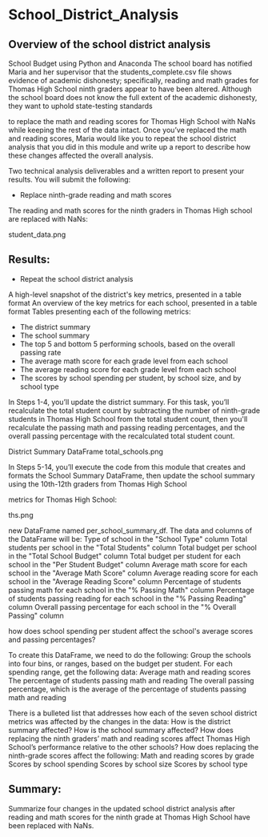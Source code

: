# School_District_Analysis

## Overview of the school district analysis

School Budget using Python and Anaconda
The school board has notified Maria and her supervisor that the students_complete.csv file shows evidence of academic dishonesty; specifically, reading and math grades for Thomas High School ninth graders appear to have been altered. Although the school board does not know the full extent of the academic dishonesty, they want to uphold state-testing standards 

to replace the math and reading scores for Thomas High School with NaNs while keeping the rest of the data intact. Once you’ve replaced the math and reading scores, Maria would like you to repeat the school district analysis that you did in this module and write up a report to describe how these changes affected the overall analysis.

Two technical analysis deliverables and a written report to present your results. You will submit the following:
* Replace ninth-grade reading and math scores

The reading and math scores for the ninth graders in Thomas High school are replaced with NaNs:

student_data.png

## Results:

* Repeat the school district analysis

 A high-level snapshot of the district's key metrics, presented in a table format
An overview of the key metrics for each school, presented in a table format
Tables presenting each of the following metrics:
* The district summary
* The school summary
* The top 5 and bottom 5 performing schools, based on the overall passing rate
* The average math score for each grade level from each school
* The average reading score for each grade level from each school
* The scores by school spending per student, by school size, and by school type

In Steps 1-4, you’ll update the district summary. For this task, you’ll recalculate the total student count by subtracting the number of ninth-grade students in Thomas High School from the total student count, then you'll recalculate the passing math and passing reading percentages, and the overall passing percentage with the recalculated total student count.

District Summary DataFrame 
total_schools.png


In Steps 5-14, you’ll execute the code from this module that creates and formats the School Summary DataFrame, then update the school summary using the 10th-12th graders from Thomas High School

metrics for Thomas High School:

ths.png


new DataFrame named per_school_summary_df. The data and columns of the DataFrame will be:
Type of school in the "School Type" column
Total students per school in the "Total Students" column
Total budget per school in the "Total School Budget" column
Total budget per student for each school in the "Per Student Budget" column
Average math score for each school in the "Average Math Score" column
Average reading score for each school in the "Average Reading Score" column
Percentage of students passing math for each school in the "% Passing Math" column
Percentage of students passing reading for each school in the "% Passing Reading" column
Overall passing percentage for each school in the "% Overall Passing" column

how does school spending per student affect the school's average scores and passing percentages?  

To create this DataFrame, we need to do the following:
Group the schools into four bins, or ranges, based on the budget per student.
For each spending range, get the following data:
Average math and reading scores
The percentage of students passing math and reading
The overall passing percentage, which is the average of the percentage of students passing math and reading

There is a bulleted list that addresses how each of the seven school district metrics was affected by the changes in the data:
How is the district summary affected?
How is the school summary affected?
How does replacing the ninth graders’ math and reading scores affect Thomas High School’s performance relative to the other schools?
How does replacing the ninth-grade scores affect the following:
Math and reading scores by grade
Scores by school spending
Scores by school size
Scores by school type

## Summary: 

Summarize four changes in the updated school district analysis after reading and math scores for the ninth grade at Thomas High School have been replaced with NaNs.